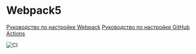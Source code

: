 # Webpack5

[Руководство по настройке Webpack](https://webpack.js.org/guides/)
[Руководство по настройке GitHub Actions](https://docs.github.com/en/actions/quickstart)

![CI](https://github.com/VladislavKost/env/actions/workflows/web.yml/badge.svg)
